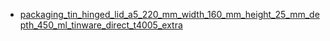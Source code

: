 * [packaging_tin_hinged_lid_a5_220_mm_width_160_mm_height_25_mm_depth_450_ml_tinware_direct_t4005_extra](packaging_tin_hinged_lid_a5_220_mm_width_160_mm_height_25_mm_depth_450_ml_tinware_direct_t4005_extra)
